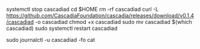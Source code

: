 systemctl stop cascadiad
cd $HOME
rm -rf cascadiad
curl -L https://github.com/CascadiaFoundation/cascadia/releases/download/v0.1.4/cascadiad -o cascadiad
chmod +x cascadiad
sudo mv cascadiad $(which cascadiad)
sudo systemctl restart cascadiad

sudo journalctl -u cascadiad -fo cat
